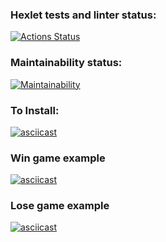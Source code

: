 ### Hexlet tests and linter status:
[![Actions Status](https://github.com/DomnitskiyOleg/frontend-project-44/workflows/hexlet-check/badge.svg)](https://github.com/DomnitskiyOleg/frontend-project-44/actions)
### Maintainability status:
[![Maintainability](https://api.codeclimate.com/v1/badges/95445560179aec8befd9/maintainability)](https://codeclimate.com/github/DomnitskiyOleg/frontend-project-44/maintainability)
### To Install:
[![asciicast](https://asciinema.org/a/551987.svg)](https://asciinema.org/a/551987)
### Win game example
[![asciicast](https://asciinema.org/a/552036.svg)](https://asciinema.org/a/552036)
### Lose game example
[![asciicast](https://asciinema.org/a/552055.svg)](https://asciinema.org/a/552055)
